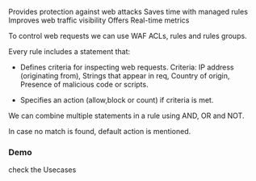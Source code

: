 Provides protection against web attacks
Saves time with managed rules
Improves web traffic visibility
Offers Real-time metrics

To control web requests we can use WAF ACLs, rules and rules groups.


Every rule includes a statement that:
 - Defines criteria for inspecting web requests. 
   Criteria: IP address (originating from), Strings that appear in req, Country of origin, Presence of malicious code or scripts.

 - Specifies an action (allow,block or count) if criteria is met.
 
We can combine multiple statements in a rule using AND, OR and NOT.  

In case no match is found, default action is mentioned.

### Demo
check the Usecases